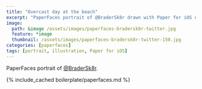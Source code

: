 ```yaml
---
title: "Overcast day at the beach"
excerpt: "PaperFaces portrait of @BraderSk8r drawn with Paper for iOS on an iPad."
image: 
  path: &image /assets/images/paperfaces-bradersk8r-twitter.jpg 
  feature: *image
  thumbnail: /assets/images/paperfaces-bradersk8r-twitter-150.jpg
categories: [paperfaces]
tags: [portrait, illustration, Paper for iOS]
---
```


PaperFaces portrait of [@BraderSk8r](https://twitter.com/BraderSk8r).

{% include_cached boilerplate/paperfaces.md %}
